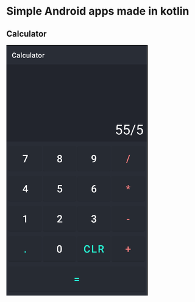 # Simple Android apps made in kotlin

## Calculator
![Calculator](https://raw.githubusercontent.com/mmax00/simple-kotlin-projects/main/previews/calculator.png)
